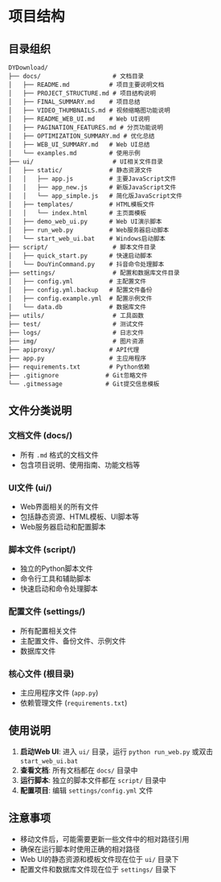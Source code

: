 # 项目结构

## 目录组织

```
DYDownload/
├── docs/                    # 文档目录
│   ├── README.md           # 项目主要说明文档
│   ├── PROJECT_STRUCTURE.md # 项目结构说明
│   ├── FINAL_SUMMARY.md    # 项目总结
│   ├── VIDEO_THUMBNAILS.md # 视频缩略图功能说明
│   ├── README_WEB_UI.md    # Web UI说明
│   ├── PAGINATION_FEATURES.md # 分页功能说明
│   ├── OPTIMIZATION_SUMMARY.md # 优化总结
│   ├── WEB_UI_SUMMARY.md   # Web UI总结
│   └── examples.md         # 使用示例
├── ui/                      # UI相关文件目录
│   ├── static/             # 静态资源文件
│   │   ├── app.js          # 主要JavaScript文件
│   │   ├── app_new.js      # 新版JavaScript文件
│   │   └── app_simple.js   # 简化版JavaScript文件
│   ├── templates/          # HTML模板文件
│   │   └── index.html      # 主页面模板
│   ├── demo_web_ui.py      # Web UI演示脚本
│   ├── run_web.py          # Web服务器启动脚本
│   └── start_web_ui.bat    # Windows启动脚本
├── script/                  # 脚本文件目录
│   ├── quick_start.py      # 快速启动脚本
│   └── DouYinCommand.py    # 抖音命令处理脚本
├── settings/                # 配置和数据库文件目录
│   ├── config.yml          # 主配置文件
│   ├── config.yml.backup   # 配置文件备份
│   ├── config.example.yml  # 配置示例文件
│   └── data.db             # 数据库文件
├── utils/                   # 工具函数
├── test/                    # 测试文件
├── logs/                    # 日志文件
├── img/                     # 图片资源
├── apiproxy/               # API代理
├── app.py                  # 主应用程序
├── requirements.txt        # Python依赖
├── .gitignore             # Git忽略文件
└── .gitmessage            # Git提交信息模板
```

## 文件分类说明

### 文档文件 (docs/)
- 所有 `.md` 格式的文档文件
- 包含项目说明、使用指南、功能文档等

### UI文件 (ui/)
- Web界面相关的所有文件
- 包括静态资源、HTML模板、UI脚本等
- Web服务器启动和配置脚本

### 脚本文件 (script/)
- 独立的Python脚本文件
- 命令行工具和辅助脚本
- 快速启动和命令处理脚本

### 配置文件 (settings/)
- 所有配置相关文件
- 主配置文件、备份文件、示例文件
- 数据库文件

### 核心文件 (根目录)
- 主应用程序文件 (`app.py`)
- 依赖管理文件 (`requirements.txt`)

## 使用说明

1. **启动Web UI**: 进入 `ui/` 目录，运行 `python run_web.py` 或双击 `start_web_ui.bat`
2. **查看文档**: 所有文档都在 `docs/` 目录中
3. **运行脚本**: 独立的脚本文件都在 `script/` 目录中
4. **配置项目**: 编辑 `settings/config.yml` 文件

## 注意事项

- 移动文件后，可能需要更新一些文件中的相对路径引用
- 确保在运行脚本时使用正确的相对路径
- Web UI的静态资源和模板文件现在位于 `ui/` 目录下
- 配置文件和数据库文件现在位于 `settings/` 目录下 